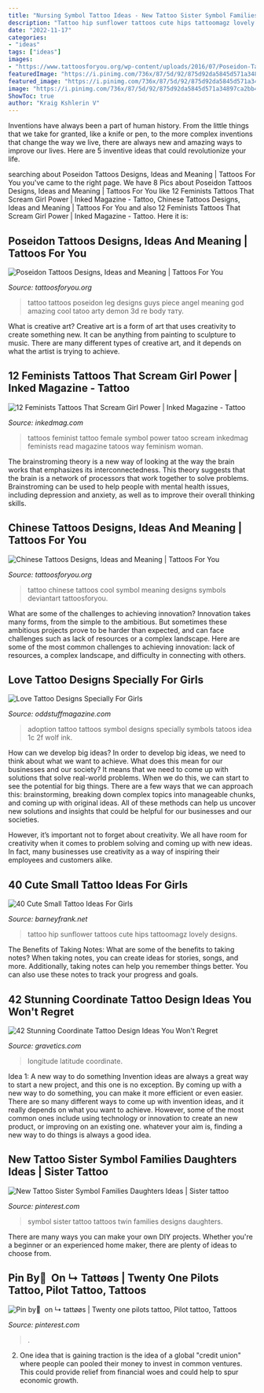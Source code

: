 ```yaml
---
title: "Nursing Symbol Tattoo Ideas - New Tattoo Sister Symbol Families Daughters Ideas"
description: "Tattoo hip sunflower tattoos cute hips tattoomagz lovely designs"
date: "2022-11-17"
categories:
- "ideas"
tags: ["ideas"]
images:
- "https://www.tattoosforyou.org/wp-content/uploads/2016/07/Poseidon-Tattoos-for-Men.jpg"
featuredImage: "https://i.pinimg.com/736x/87/5d/92/875d92da5845d571a34897ca2bb4d332.jpg"
featured_image: "https://i.pinimg.com/736x/87/5d/92/875d92da5845d571a34897ca2bb4d332.jpg"
image: "https://i.pinimg.com/736x/87/5d/92/875d92da5845d571a34897ca2bb4d332.jpg"
ShowToc: true
author: "Kraig Kshlerin V"
---
```



Inventions have always been a part of human history. From the little things that we take for granted, like a knife or pen, to the more complex inventions that change the way we live, there are always new and amazing ways to improve our lives. Here are 5 inventive ideas that could revolutionize your life.

	

		
searching about Poseidon Tattoos Designs, Ideas and Meaning | Tattoos For You you've came to the right page. We have 8 Pics about Poseidon Tattoos Designs, Ideas and Meaning | Tattoos For You like 12 Feminists Tattoos That Scream Girl Power | Inked Magazine - Tattoo, Chinese Tattoos Designs, Ideas and Meaning | Tattoos For You and also 12 Feminists Tattoos That Scream Girl Power | Inked Magazine - Tattoo. Here it is:
		
    
## Poseidon Tattoos Designs, Ideas And Meaning | Tattoos For You

<img loading=lazy src="https://www.tattoosforyou.org/wp-content/uploads/2016/07/Poseidon-Tattoos-for-Men.jpg" onerror="this.onerror=null;this.src='https://tse4.mm.bing.net/th?id=OIP.enJQBa4yqTZjBFl5jOZkCgHaLx&amp;pid=15.1';" alt="Poseidon Tattoos Designs, Ideas and Meaning | Tattoos For You">

_Source: tattoosforyou.org_

>tattoo tattoos poseidon leg designs guys piece angel meaning god amazing cool tatoo arty demon 3d re body тату. 

	

What is creative art?
Creative art is a form of art that uses creativity to create something new. It can be anything from painting to sculpture to music. There are many different types of creative art, and it depends on what the artist is trying to achieve.

    
## 12 Feminists Tattoos That Scream Girl Power | Inked Magazine - Tattoo

<img loading=lazy src="https://www.inkedmag.com/.image/t_share/MTU5MDMyMjEyNDAyMDIyMTY4/floral-female-symbol-tattoo.jpg" onerror="this.onerror=null;this.src='https://tse1.mm.bing.net/th?id=OIP.g0m5iD72pRu-w6VvqEPBbgHaHa&amp;pid=15.1';" alt="12 Feminists Tattoos That Scream Girl Power | Inked Magazine - Tattoo">

_Source: inkedmag.com_

>tattoos feminist tattoo female symbol power tatoo scream inkedmag feminists read magazine tatoos way feminism woman. 

	

The brainstroming theory is a new way of looking at the way the brain works that emphasizes its interconnectedness. This theory suggests that the brain is a network of processors that work together to solve problems. Brainstroming can be used to help people with mental health issues, including depression and anxiety, as well as to improve their overall thinking skills.

    
## Chinese Tattoos Designs, Ideas And Meaning | Tattoos For You

<img loading=lazy src="http://www.tattoosforyou.org/wp-content/uploads/2013/10/Chinese-Symbol-For-Love-Tattoo.jpg" onerror="this.onerror=null;this.src='https://tse2.mm.bing.net/th?id=OIP.JF_Njr2muXck-Ud66FqfIAHaJ4&amp;pid=15.1';" alt="Chinese Tattoos Designs, Ideas and Meaning | Tattoos For You">

_Source: tattoosforyou.org_

>tattoo chinese tattoos cool symbol meaning designs symbols deviantart tattoosforyou. 

	

What are some of the challenges to achieving innovation?
Innovation takes many forms, from the simple to the ambitious. But sometimes these ambitious projects prove to be harder than expected, and can face challenges such as lack of resources or a complex landscape. Here are some of the most common challenges to achieving innovation: lack of resources, a complex landscape, and difficulty in connecting with others.

    
## Love Tattoo Designs Specially For Girls

<img loading=lazy src="https://oddstuffmagazine.com/wp-content/uploads/2013/09/Love-Tattoo-Designs-2-600x800.jpg" onerror="this.onerror=null;this.src='https://tse1.mm.bing.net/th?id=OIP.XBn3w4CMFdnGMK7bABRlCAHaJ4&amp;pid=15.1';" alt="Love Tattoo Designs Specially For Girls">

_Source: oddstuffmagazine.com_

>adoption tattoo tattoos symbol designs specially symbols tatoos idea 1c 2f wolf ink. 

	

How can we develop big ideas?
In order to develop big ideas, we need to think about what we want to achieve. What does this mean for our businesses and our society? It means that we need to come up with solutions that solve real-world problems. When we do this, we can start to see the potential for big things.
There are a few ways that we can approach this: brainstorming, breaking down complex topics into manageable chunks, and coming up with original ideas. All of these methods can help us uncover new solutions and insights that could be helpful for our businesses and our societies.

However, it’s important not to forget about creativity. We all have room for creativity when it comes to problem solving and coming up with new ideas. In fact, many businesses use creativity as a way of inspiring their employees and customers alike.

    
## 40 Cute Small Tattoo Ideas For Girls

<img loading=lazy src="http://www.barneyfrank.net/wp-content/uploads/2015/06/40-Cute-Small-Tattoo-Ideas-For-Girls-18.jpg" onerror="this.onerror=null;this.src='https://tse3.mm.bing.net/th?id=OIP.k6J9I-eZgkQZOAimOWhMsQHaJ4&amp;pid=15.1';" alt="40 Cute Small Tattoo Ideas For Girls">

_Source: barneyfrank.net_

>tattoo hip sunflower tattoos cute hips tattoomagz lovely designs. 

	

The Benefits of Taking Notes: What are some of the benefits to taking notes?
When taking notes, you can create ideas for stories, songs, and more. Additionally, taking notes can help you remember things better. You can also use these notes to track your progress and goals.

    
## 42 Stunning Coordinate Tattoo Design Ideas You Won&#039;t Regret

<img loading=lazy src="https://www.gravetics.com/wp-content/uploads/2017/03/A-Sailing-Trip.jpg" onerror="this.onerror=null;this.src='https://tse3.mm.bing.net/th?id=OIP.kWshpITPYL53q-1tZAZFWQHaEc&amp;pid=15.1';" alt="42 Stunning Coordinate Tattoo Design Ideas You Won&#039;t Regret">

_Source: gravetics.com_

>longitude latitude coordinate. 

	

Idea 1: A new way to do something
Invention ideas are always a great way to start a new project, and this one is no exception. By coming up with a new way to do something, you can make it more efficient or even easier. There are so many different ways to come up with invention ideas, and it really depends on what you want to achieve. However, some of the most common ones include using technology or innovation to create an new product, or improving on an existing one. whatever your aim is, finding a new way to do things is always a good idea.

    
## New Tattoo Sister Symbol Families Daughters Ideas | Sister Tattoo

<img loading=lazy src="https://i.pinimg.com/736x/ff/e7/d8/ffe7d8bad186a7bb234ba8b5e74462e8.jpg" onerror="this.onerror=null;this.src='https://tse3.mm.bing.net/th?id=OIP.jMr9FoEwVfv3sYZk-iwYfQAAAA&amp;pid=15.1';" alt="New Tattoo Sister Symbol Families Daughters Ideas | Sister tattoo">

_Source: pinterest.com_

>symbol sister tattoo tattoos twin families designs daughters. 

	

There are many ways you can make your own DIY projects. Whether you're a beginner or an experienced home maker, there are plenty of ideas to choose from.

    
## Pin By ً On ↳ Tattøøs | Twenty One Pilots Tattoo, Pilot Tattoo, Tattoos

<img loading=lazy src="https://i.pinimg.com/736x/87/5d/92/875d92da5845d571a34897ca2bb4d332.jpg" onerror="this.onerror=null;this.src='https://tse2.mm.bing.net/th?id=OIP.o_J0j9eZoxvwNOJ0mvDKGQHaJ3&amp;pid=15.1';" alt="Pin by ً on ↳ tattøøs | Twenty one pilots tattoo, Pilot tattoo, Tattoos">

_Source: pinterest.com_

>. 

	

2. One idea that is gaining traction is the idea of a global "credit union" where people can pooled their money to invest in common ventures. This could provide relief from financial woes and could help to spur economic growth.

